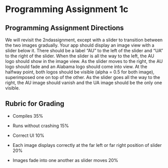 # Programming Assignment 1c

## Programming Assignment Directions

We will revisit the 2ndassignment, except with a slider to transition between the two images gradually. Your app should display an image view  with a  slider below it.  There should be a label “AU” to the left of the slider and “UA” to the right of the slider. When the slider is all the way to the left, the AU logo should show in the image view. As the slider moves to the right, the AU logo should fade and an Alabama logo should come into view. At the halfway point, both logos should be visible (alpha = 0.5 for both image), superimposed one on top of the other. As the slider goes all the way to the right, the AU image should vanish and the UA image should be the only one visible.

 

## Rubric for Grading

  + Compiles 35%

  + Runs without crashing 15%

  + Correct UI 10%

  + Each image displays correctly at the far left or far right position of slider 20%

  + Images fade into one another as slider moves 20%

